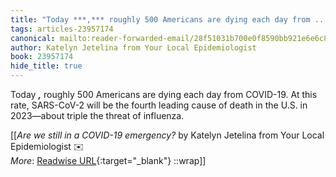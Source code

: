 ```yaml
---
title: "Today ***,*** roughly 500 Americans are dying each day from ..."
tags: articles-23957174
canonical: mailto:reader-forwarded-email/28f51031b700e0f8590bb921e6e6c886
author: Katelyn Jetelina from Your Local Epidemiologist
book: 23957174
hide_title: true
---
```


Today ***,*** roughly 500 Americans are dying each day from COVID-19. At this rate, SARS-CoV-2 will be the fourth leading cause of death in the U.S. in 2023—about triple the threat of influenza.


[[<cite>_Are we still in a COVID-19 emergency?_</cite> by Katelyn Jetelina from Your Local Epidemiologist ✉️<br>
_More_: [Readwise URL](https://readwise.io/open/468297558){:target="_blank"}
::wrap]]
